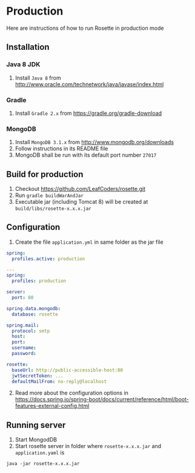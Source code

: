 # Production

Here are instructions of how to run Rosette in production mode

## Installation

### Java 8 JDK

1. Install `Java 8` from http://www.oracle.com/technetwork/java/javase/index.html


### Gradle

1. Install `Gradle 2.x` from https://gradle.org/gradle-download


### MongoDB

1. Install `MongoDB 3.1.x` from http://www.mongodb.org/downloads
2. Follow instructions in its README file
3. MongoDB shall be run with its default port number `27017`


## Build for production

1. Checkout https://github.com/LeafCoders/rosette.git
2. Run `gradle buildWarAndJar`
3. Executable jar (including Tomcat 8) will be created at `build/libs/rosette-x.x.x.jar`


## Configuration

1. Create the file `application.yml` in same folder as the jar file
  ```yaml
  spring:
    profiles.active: production

  ---
  spring:
    profiles: production

  server:
    port: 80

  spring.data.mongodb:
    database: rosette

  spring.mail:
    protocol: smtp
    host: 
    port: 
    username: 
    password: 

  rosette:
    baseUrl: http://public-accessible-host:80
    jwtSecretToken: ...
    defaultMailFrom: no-reply@localhost
  ```
2. Read more about the configuration options in https://docs.spring.io/spring-boot/docs/current/reference/html/boot-features-external-config.html


## Running server

1. Start MongodDB
2. Start rosette server in folder where `rosette-x.x.x.jar` and `application.yaml` is
  ```
  java -jar rosette-x.x.x.jar
  ```

